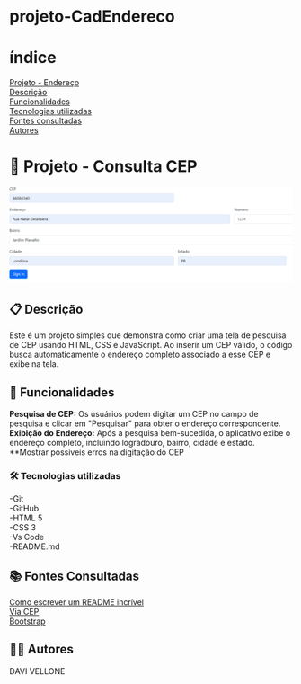 # projeto-CadEndereco
# índice
[Projeto - Endereço](https://github.com/paulaboaroo0103/projeto-cadendereco#-projeto---endere%C3%A7o)   
[Descrição](https://github.com/paulaboaroo0103/projeto-cadendereco#-descri%C3%A7%C3%A3o)  
[Funcionalidades](https://github.com/paulaboaroo0103/projeto-cadendereco#%EF%B8%8F-funcionalidades)    
[Tecnologias utilizadas](https://github.com/paulaboaroo0103/projeto-cadendereco#-tecnologias-utlizadas)    
[Fontes consultadas](https://github.com/paulaboaroo0103/projeto-cadendereco#-fontes-consultafdas)    
[Autores](https://github.com/paulaboaroo0103/projeto-cadendereco#%EF%B8%8F-autores)    


# 🚀 Projeto - Consulta CEP
![image](img/Captura%20de%20tela%202023-10-06%20094944.png)

## 📋 Descrição
Este é um projeto simples que demonstra como criar uma tela de pesquisa de CEP usando HTML, CSS e JavaScript. Ao inserir um CEP válido, o código busca automaticamente o endereço completo associado a esse CEP e exibe na tela.

## 🔧 Funcionalidades
**Pesquisa de CEP:** Os usuários podem digitar um CEP no campo de pesquisa e clicar em "Pesquisar" para obter o endereço correspondente.  
**Exibição do Endereço:** Após a pesquisa bem-sucedida, o aplicativo exibe o endereço completo, incluindo logradouro, bairro, cidade e estado.
**Mostrar possiveis erros na digitação do CEP  


### 🛠️ Tecnologias utilizadas
-Git  
-GitHub  
-HTML 5  
-CSS 3  
-Vs Code  
-README.md  
##  📚 Fontes Consultadas
[Como escrever um README incrível](https://gist.github.com/lohhans/f8da0b147550df3f96914d3797e9fb89)  
[Via CEP](https://viacep.com.br/)    
[Bootstrap](https://getbootstrap.com/docs/5.0/getting-started/introduction/)  
## 🙋‍♂️ Autores
DAVI VELLONE 